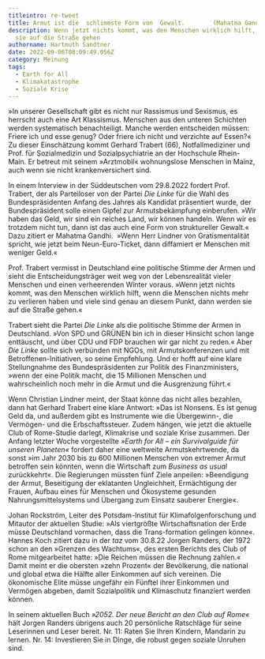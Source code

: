 ```yaml
---
titleintro: re-tweet
title: Armut ist die  schlimmste Form von  Gewalt.        (Mahatma Gandhi)
description: Wenn jetzt nichts kommt, was den Menschen wirklich hilft, werden
  sie auf die Straße gehen
authorname: Hartmuth Sandtner
date: 2022-09-06T08:09:49.056Z
category: Meinung
tags:
  - Earth for All
  - Klimakatastrophe
  - Soziale Krise
---
```

»In unserer Gesellschaft gibt es nicht nur Rassismus und Sexismus, es herrscht auch eine Art Klassismus. Menschen aus den unteren Schichten werden systematisch benachteiligt. Manche werden entscheiden müssen: Friere ich und esse genug? Oder friere ich nicht und verzichte auf Essen?« Zu dieser Einschätzung kommt Gerhard Trabert (66), Notfallmediziner und Prof. für Sozialmedizin und Sozialpsychiatrie an der Hochschule Rhein-Main. Er betreut mit seinem »Arztmobil« wohnungslose Menschen in Mainz, auch wenn sie nicht krankenversichert sind. 

In einem Interview in der Süddeutschen vom 29.8.2022 fordert Prof. Trabert, der als Parteiloser von der Partei *Die Linke* für die Wahl des Bundespräsidenten Anfang des Jahres als Kandidat präsentiert wurde, der Bundespräsident solle einen Gipfel zur Armutsbekämpfung einberufen. »Wir haben das Geld, wir sind ein reiches Land, wir können handeln. Wenn wir es trotzdem nicht tun, dann ist das auch eine Form von struktureller Gewalt.« Dazu zitiert er Mahatma Gandhi.  »Wenn Herr Lindner von Gratismentalität spricht, wie jetzt beim Neun-Euro-Ticket, dann diffamiert er Menschen mit weniger Geld.« 

Prof. Trabert vermisst in Deutschland eine politische Stimme der Armen und sieht die Entscheidungsträger weit weg von der Lebensrealität vieler Menschen und einen verheerenden Winter voraus. »Wenn jetzt nichts kommt, was den Menschen wirklich hilft, wenn die Menschen nichts mehr zu verlieren haben und viele sind genau an diesem Punkt, dann werden sie auf die Straße gehen.«

Trabert sieht die Partei *Die Linke* als die politische Stimme der Armen in Deutschland. »Von SPD und GRÜNEN bin ich in dieser Hinsicht schon lange enttäuscht, und über CDU und FDP brauchen wir gar nicht zu reden.« Aber *Die Linke* sollte sich verbünden mit NGOs, mit Armutskonferenzen und mit Betroffenen-Initiativen, so seine Empfehlung. Und er hofft auf eine klare Stellungnahme des Bundespräsidenten zur Politik des Finanzministers, »wenn der eine Politik macht, die 15 Millionen Menschen und wahrscheinlich noch mehr in die Armut und die Ausgrenzung führt.«

Wenn Christian Lindner meint, der Staat könne das nicht alles bezahlen, dann hat Gerhard Trabert eine klare Antwort: »Das ist Nonsens. Es ist genug Geld da, und außerdem gibt es Instrumente wie die Übergewinn-, die Vermögen- und die Erbschaftssteuer. Zudem hängen, wie jetzt die aktuelle Club of Rome-Studie darlegt, Klimakrise und soziale Krise zusammen. Der Anfang letzter Woche vorgestellte *»Earth for All – ein Survivalguide für unseren Planeten«* fordert daher eine weltweite Armutskehrtwende, da sonst »im Jahr 2030 bis zu 600 Millionen Menschen von extremer Armut betroffen sein könnten, wenn die Wirtschaft zum *Business as usual* zurückkehrt«. Die Regierungen müssten fünf Ziele anpeilen: »Beendigung der Armut, Beseitigung der eklatanten Ungleichheit, Ermächtigung der Frauen, Aufbau eines für Menschen und Ökosysteme gesunden Nahrungsmittelsystems und Übergang zum Einsatz sauberer Energie«. 

Johan Rockström, Leiter des Potsdam-Institut für Klimafolgenforschung und Mitautor der aktuellen Studie: »Als viertgrößte Wirtschaftsnation der Erde müsse Deutschland vormachen, dass die Trans-formation gelingen könne«. Hannes Koch zitiert dazu in der *taz* vom 30.8.22 Jorgen Randers, der 1972 schon an den »Grenzen des Wachtums«, des ersten Berichts des Club of Rome mitgearbeitet hatte: »Die Reichen müssen die Rechnung zahlen.« Damit meint er die obersten »zehn Prozent« der Bevölkerung, die national und global etwa die Hälfte aller Einkommen auf sich vereinen. Die ökonomische Elite müsse ungefähr ein Fünftel ihrer Einkommen und Vermögen abgeben, damit Sozialpolitik und Klimaschutz finanziert werden können.

In seinem aktuellen Buch *»2052. Der neue Bericht an den Club auf Rome«* hält Jorgen Randers übrigens auch 20 persönliche Ratschläge für seine Leserinnen und Leser bereit. Nr. 11: Raten Sie Ihren Kindern, Mandarin zu lernen. Nr. 14: Investieren Sie in Dinge, die robust gegen soziale Unruhen sind.